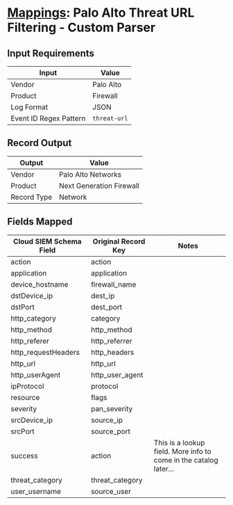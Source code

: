 # [Mappings](README.md): Palo Alto Threat URL Filtering - Custom Parser

## Input Requirements

|Input|Value|
|-----|-----|
|Vendor|Palo Alto|
|Product|Firewall|
|Log Format|JSON|
|Event ID Regex Pattern|`threat-url`|

## Record Output

|Output|Value|
|------|-----|
|Vendor|Palo Alto Networks|
|Product|Next Generation Firewall|
|Record Type|Network|

## Fields Mapped

|Cloud SIEM Schema Field|Original Record Key|Notes|
|-----------------------|-------------------|-----|
|action|action||
|application|application||
|device_hostname|firewall_name||
|dstDevice_ip|dest_ip||
|dstPort|dest_port||
|http_category|category||
|http_method|http_method||
|http_referer|http_referrer||
|http_requestHeaders|http_headers||
|http_url|http_url||
|http_userAgent|http_user_agent||
|ipProtocol|protocol||
|resource|flags||
|severity|pan_severity||
|srcDevice_ip|source_ip||
|srcPort|source_port||
|success|action|This is a lookup field. More info to come in the catalog later...|
|threat_category|threat_category||
|user_username|source_user||

